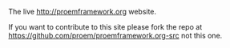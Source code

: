 The live http://proemframework.org website.

If you want to contribute to this site please fork the repo at https://github.com/proem/proemframework.org-src not this one.
